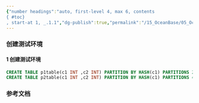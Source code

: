 ```yaml
---
{"number headings":"auto, first-level 4, max 6, contents
{ #toc}
, start-at 1, _.1.1","dg-publish":true,"permalink":"/15_OceanBase/05_OceanBase 性能调优/创建测试环境/","dgPassFrontmatter":true}
---
```



### 创建测试环境 
#### 1 创建测试环境
```sql
CREATE TABLE p1table(c1 INT ,c2 INT) PARTITION BY HASH(c1) PARTITIONS 2;
CREATE TABLE p2table(c1 INT ,c2 INT) PARTITION BY HASH(c1) PARTITIONS 4;
```


### 参考文档



